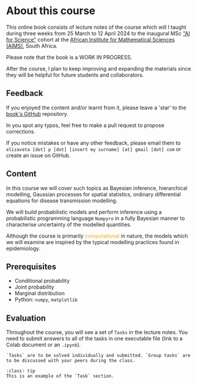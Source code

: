 # About this course

This online book consists of lecture notes of the course which will I taught during three weeks from 25 March to 12 April 2024 to the inaugural MSc ["AI for Science"](https://ai.aims.ac.za/) cohort at the [African Institute for Mathematical Sciences (AIMS)](https://aims.ac.za/), South Africa. 

Please note that the book is a WORK IN PROGRESS.

After the course, I plan to keep improving and expanding the materials since they will be helpful for future students and collaborators.

## Feedback

If you enjoyed the content and/or learnt from it, please leave a 'star' to the [book's GitHub](https://github.com/elizavetasemenova/prob-epi) repository.

In you spot any typos, feel free to make a pull request to propose corrections.

If you notice mistakes or have any other feedback, please email them to `elizaveta [dot] p [dot] [insert my surname] [at] gmail [dot] com` or create an issue on GitHub.

## Content

In this course we will cover such topics as Bayesian inference, hierarchical modelling, Gaussian processes for spatial statistics, ordinary differential equations for disease transmission modelling. 

We will build probabilistic models and perform inference using a probabilistic programming language `Numpyro`  in a fully Bayesian manner to characterise uncertainty of the modelled quantities.

Although the course is primarily <span style="color:orange">computational</span> in nature, the models which we will examine are inspired by the typical modelling practices found in epidemiology.


## Prerequisites

- Conditional probability
- Joint probability
- Marginal distribution
- Python: `numpy`, `matplotlib`

## Evaluation

Throughout the course, you will see a set of `Tasks` in the lecture notes. You need to submit answers to all of the tasks in one executable file (link to a Colab document or an `.ipynb`).

```{margin}
`Tasks` are to be solved individually and submitted. `Group tasks` are to be discussed with your peers during the class.
```

`````{admonition} Task
:class: tip
This is an example of the `Task` section.
`````